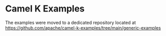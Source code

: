 # Camel K Examples

The examples were moved to a dedicated repository located at https://github.com/apache/camel-k-examples/tree/main/generic-examples